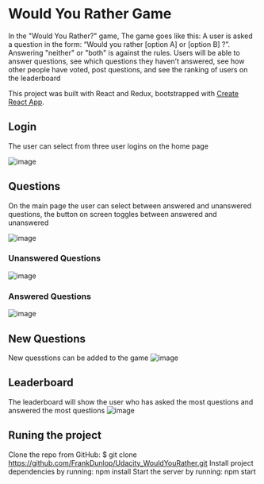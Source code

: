 # Would You Rather Game

In the "Would You Rather?" game, The game goes like this: A user is asked a question in the form: “Would you rather [option A] or [option B] ?”. Answering "neither" or "both" is against the rules. Users will be able to answer questions, see which questions they haven’t answered, see how other people have voted, post questions, and see the ranking of users on the leaderboard

This project was built with React and Redux, bootstrapped with [Create React App](https://github.com/facebook/create-react-app).

## Login

The user can select from three user logins on the home page

![image](https://user-images.githubusercontent.com/1563903/174123209-578a2e81-8cae-4f24-94c1-01bdfd721b70.png)


## Questions

On the main page the user can select between answered and unanswered questions, the button on screen toggles between answered and unanswered

![image](https://user-images.githubusercontent.com/1563903/174123550-c0d2665b-c385-4131-96dc-caa2c5253c89.png)


### Unanswered Questions
![image](https://user-images.githubusercontent.com/1563903/174122116-ddc9ae5c-ac72-4dcb-9a23-903297aca918.png)

### Answered Questions
![image](https://user-images.githubusercontent.com/1563903/174122184-c25ed2d8-8bf0-4451-9644-c5d85a8be6a5.png)

## New Questions

New quesstions can be added to the game
![image](https://user-images.githubusercontent.com/1563903/174122351-7e978301-7dae-486a-9141-d3d46f97b9fa.png)


## Leaderboard

The leaderboard will show the user who has asked the most questions and answered the most questions
![image](https://user-images.githubusercontent.com/1563903/174122448-20148ca8-91c7-4bfa-b053-43e96ad0d400.png)


## Runing the project
Clone the repo from GitHub: $ git clone https://github.com/FrankDunlop/Udacity_WouldYouRather.git
Install project dependencies by running: npm install
Start the server by running: npm start
